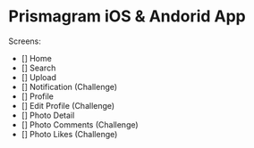 # Prismagram iOS & Andorid App

Screens:
- [] Home
- [] Search
- [] Upload
- [] Notification (Challenge)
- [] Profile
- [] Edit Profile (Challenge)
- [] Photo Detail
- [] Photo Comments (Challenge)
- [] Photo Likes (Challenge)
